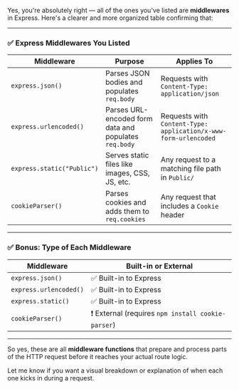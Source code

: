 Yes, you're absolutely right — all of the ones you've listed are **middlewares** in Express. Here's a clearer and more organized table confirming that:

---

### ✅ Express Middlewares You Listed

| **Middleware**             | **Purpose**                                           | **Applies To**                                                  |
| -------------------------- | ----------------------------------------------------- | --------------------------------------------------------------- |
| `express.json()`           | Parses JSON bodies and populates `req.body`           | Requests with `Content-Type: application/json`                  |
| `express.urlencoded()`     | Parses URL-encoded form data and populates `req.body` | Requests with `Content-Type: application/x-www-form-urlencoded` |
| `express.static("Public")` | Serves static files like images, CSS, JS, etc.        | Any request to a matching file path in `Public/`                |
| `cookieParser()`           | Parses cookies and adds them to `req.cookies`         | Any request that includes a `Cookie` header                     |

---

### ✅ Bonus: Type of Each Middleware

| Middleware             | Built-in or External                              |
| ---------------------- | ------------------------------------------------- |
| `express.json()`       | ✅ Built-in to Express                             |
| `express.urlencoded()` | ✅ Built-in to Express                             |
| `express.static()`     | ✅ Built-in to Express                             |
| `cookieParser()`       | ❗ External (requires `npm install cookie-parser`) |

---

So yes, these are all **middleware functions** that prepare and process parts of the HTTP request before it reaches your actual route logic.

Let me know if you want a visual breakdown or explanation of when each one kicks in during a request.
